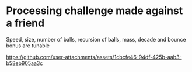 # Processing challenge made against a friend
Speed, size, number of balls, recursion of balls, mass, decade and bounce bonus are tunable

https://github.com/user-attachments/assets/1cbcfe46-94df-425b-aab3-b58eb905aa3c

